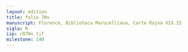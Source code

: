 ```yaml
---
layout: edition
title: folio 70v
manuscript: Florence, Biblioteca Marucelliana, Carte Rajna XIX.15
sigla: R
iip: r070v.tif
milestone: 140
---
```

